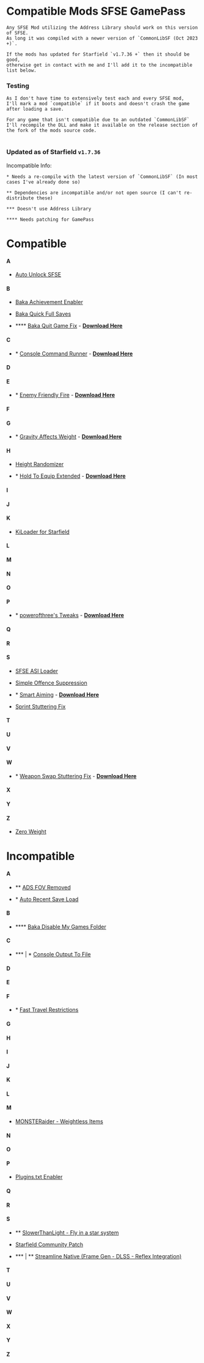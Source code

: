 # Compatible Mods SFSE GamePass

    Any SFSE Mod utilizing the Address Library should work on this version of SFSE. 
    As long it was compiled with a newer version of `CommonLibSF (Oct 2023 +)`. 

    If the mods has updated for Starfield `v1.7.36 +` then it should be good, 
    otherwise get in contact with me and I'll add it to the incompatible list below.

### Testing

    As I don't have time to extensively test each and every SFSE mod, 
    I'll mark a mod `compatible` if it boots and doesn't crash the game after loading a save. 

    For any game that isn't compatible due to an outdated `CommonLibSF` 
    I'll recompile the DLL and make it available on the release section of the fork of the mods source code.

#

### Updated as of Starfield `v1.7.36`

Incompatible Info:

    * Needs a re-compile with the latest version of `CommonLibSF` (In most cases I've already done so)

    ** Dependencies are incompatible and/or not open source (I can't re-distribute these)

    *** Doesn't use Address Library

    **** Needs patching for GamePass


# Compatible


#### A

* [Auto Unlock SFSE](https://www.nexusmods.com/starfield/mods/5571)

#### B

* [Baka Achievement Enabler](https://www.nexusmods.com/starfield/mods/658)

* [Baka Quick Full Saves](https://www.nexusmods.com/starfield/mods/1750)

* **** [Baka Quit Game Fix](https://www.nexusmods.com/starfield/mods/2962) - **[Download Here](https://github.com/gazzamc/BakaQuitGameFix/releases/tag/2.0.0)**

#### C

* \* [Console Command Runner](https://www.nexusmods.com/starfield/mods/2740) - **[Download Here](https://github.com/gazzamc/Console-Command-Runner-SF/releases)**


#### D
#### E

* \* [Enemy Friendly Fire](https://www.nexusmods.com/starfield/mods/614) - **[Download Here](https://github.com/gazzamc/EnemyFriendlyFireSFSE/releases)**

#### F
#### G

* \* [Gravity Affects Weight](https://www.nexusmods.com/starfield/mods/3048) - **[Download Here](https://github.com/gazzamc/GravityAffectsCarryWeight/releases)**

#### H

* [Height Randomizer](https://www.nexusmods.com/starfield/mods/2525)

* \* [Hold To Equip Extended](https://www.nexusmods.com/starfield/mods/1956) - **[Download Here](https://github.com/gazzamc/HoldToEquipExtended/releases)**

#### I
#### J
#### K

* [KiLoader for Starfield](https://www.nexusmods.com/starfield/mods/3298)

#### L
#### M
#### N
#### O
#### P

* \* [powerofthree's Tweaks](https://www.nexusmods.com/starfield/mods/3621) - **[Download Here](https://github.com/gazzamc/po3-Tweaks-SFSE/releases/tag/1.1.1)**

#### Q
#### R
#### S

* [SFSE ASI Loader](https://www.nexusmods.com/starfield/mods/857)

* [Simple Offence Suppression](https://www.nexusmods.com/starfield/mods/4456)

* \* [Smart Aiming](https://www.nexusmods.com/starfield/mods/1302) - **[Download Here](https://github.com/gazzamc/SmartAimingSFSE/releases)**

* [Sprint Stuttering Fix](https://www.nexusmods.com/starfield/mods/884)

#### T
#### U
#### V
#### W

* \* [Weapon Swap Stuttering Fix](https://www.nexusmods.com/starfield/mods/2830) - **[Download Here](https://github.com/gazzamc/Weapon-Swap-Stuttering-Fix/releases)**

#### X
#### Y
#### Z

* [Zero Weight](https://www.nexusmods.com/starfield/mods/3475)

# Incompatible

#### A

* ** [ADS FOV Removed](https://www.nexusmods.com/starfield/mods/2192)

* \* [Auto Recent Save Load](https://www.nexusmods.com/starfield/mods/2962)

#### B

* **** [Baka Disable My Games Folder](https://www.nexusmods.com/starfield/mods/1599)

#### C

* *** | \* [Console Output To File](https://www.nexusmods.com/starfield/mods/3142)

#### D
#### E
#### F

* \* [Fast Travel Restrictions](https://www.nexusmods.com/starfield/mods/3220)

#### G
#### H
#### I
#### J
#### K
#### L
#### M

* [MONSTERaider - Weightless Items](https://www.nexusmods.com/starfield/mods/5610)

#### N
#### O
#### P

* [Plugins.txt Enabler](https://www.nexusmods.com/starfield/mods/4157)

#### Q
#### R
#### S

* ** [SlowerThanLight - Fly in a star system](https://www.nexusmods.com/starfield/mods/3541)

* [Starfield Community Patch](https://www.nexusmods.com/starfield/mods/1)

* *** | ** [Streamline Native (Frame Gen - DLSS - Reflex Integration)](https://www.nexusmods.com/starfield/mods/2751)

#### T
#### U
#### V
#### W
#### X
#### Y
#### Z


